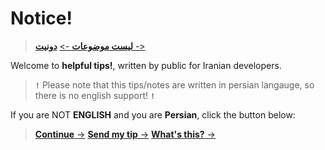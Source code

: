 # Notice!
> [**لیست موضوعات** ->](dic.md)
> [**دونیت** ->](donate.MD)


Welcome to **helpful tips!**, written by public for Iranian developers.

> **`!`** Please note that this tips/notes are written in persian langauge, so there is no english support! **`!`**


If you are NOT **ENGLISH** and you are **Persian**, click the button below:

> [**Continue** ->](How_Start.md)
> [**Send my tip** ->](self/send_tip.md)
> [**What's this?** ->](self/ins.md)

